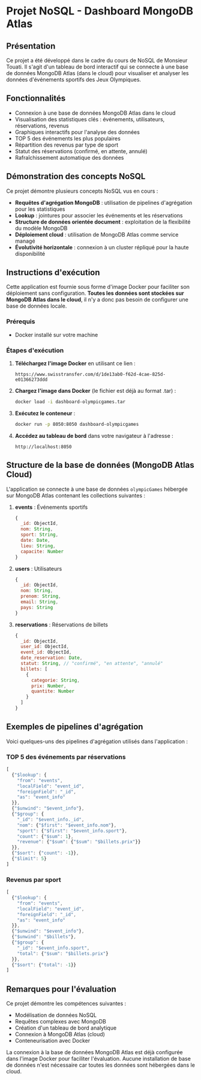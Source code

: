 # Projet NoSQL - Dashboard MongoDB Atlas

## Présentation
Ce projet a été développé dans le cadre du cours de NoSQL de Monsieur Touati. Il s'agit d'un tableau de bord interactif qui se connecte à une base de données MongoDB Atlas (dans le cloud) pour visualiser et analyser les données d'événements sportifs des Jeux Olympiques.

## Fonctionnalités
- Connexion à une base de données MongoDB Atlas dans le cloud
- Visualisation des statistiques clés : événements, utilisateurs, réservations, revenus
- Graphiques interactifs pour l'analyse des données
- TOP 5 des événements les plus populaires
- Répartition des revenus par type de sport
- Statut des réservations (confirmé, en attente, annulé)
- Rafraîchissement automatique des données

## Démonstration des concepts NoSQL
Ce projet démontre plusieurs concepts NoSQL vus en cours :
- **Requêtes d'agrégation MongoDB** : utilisation de pipelines d'agrégation pour les statistiques
- **Lookup** : jointures pour associer les événements et les réservations
- **Structure de données orientée document** : exploitation de la flexibilité du modèle MongoDB
- **Déploiement cloud** : utilisation de MongoDB Atlas comme service managé
- **Évolutivité horizontale** : connexion à un cluster répliqué pour la haute disponibilité

## Instructions d'exécution

Cette application est fournie sous forme d'image Docker pour faciliter son déploiement sans configuration. **Toutes les données sont stockées sur MongoDB Atlas dans le cloud**, il n'y a donc pas besoin de configurer une base de données locale.

### Prérequis
- Docker installé sur votre machine

### Étapes d'exécution

1. **Téléchargez l'image Docker** en utilisant ce lien :
   ```
   https://www.swisstransfer.com/d/1de13ab0-f62d-4cae-825d-e01366273ddd
   ```

2. **Chargez l'image dans Docker** (le fichier est déjà au format .tar) :
   ```bash
   docker load -i dashboard-olympicgames.tar
   ```

3. **Exécutez le conteneur** :
   ```bash
   docker run -p 8050:8050 dashboard-olympicgames
   ```

4. **Accédez au tableau de bord** dans votre navigateur à l'adresse :
   ```
   http://localhost:8050
   ```

## Structure de la base de données (MongoDB Atlas Cloud)
L'application se connecte à une base de données `olympicGames` hébergée sur MongoDB Atlas contenant les collections suivantes :

1. **events** : Événements sportifs
   ```javascript
   {
     _id: ObjectId,
     nom: String,
     sport: String,
     date: Date,
     lieu: String,
     capacite: Number
   }
   ```

2. **users** : Utilisateurs
   ```javascript
   {
     _id: ObjectId,
     nom: String,
     prenom: String,
     email: String,
     pays: String
   }
   ```

3. **reservations** : Réservations de billets
   ```javascript
   {
     _id: ObjectId,
     user_id: ObjectId,
     event_id: ObjectId,
     date_reservation: Date,
     statut: String, // "confirmé", "en attente", "annulé"
     billets: [
       {
         categorie: String,
         prix: Number,
         quantite: Number
       }
     ]
   }
   ```

## Exemples de pipelines d'agrégation

Voici quelques-uns des pipelines d'agrégation utilisés dans l'application :

### TOP 5 des événements par réservations
```javascript
[
  {"$lookup": {
    "from": "events",
    "localField": "event_id",
    "foreignField": "_id",
    "as": "event_info"
  }},
  {"$unwind": "$event_info"},
  {"$group": {
    "_id": "$event_info._id",
    "nom": {"$first": "$event_info.nom"},
    "sport": {"$first": "$event_info.sport"},
    "count": {"$sum": 1},
    "revenue": {"$sum": {"$sum": "$billets.prix"}}
  }},
  {"$sort": {"count": -1}},
  {"$limit": 5}
]
```

### Revenus par sport
```javascript
[
  {"$lookup": {
    "from": "events",
    "localField": "event_id",
    "foreignField": "_id",
    "as": "event_info"
  }},
  {"$unwind": "$event_info"},
  {"$unwind": "$billets"},
  {"$group": {
    "_id": "$event_info.sport",
    "total": {"$sum": "$billets.prix"}
  }},
  {"$sort": {"total": -1}}
]
```

## Remarques pour l'évaluation

Ce projet démontre les compétences suivantes :
- Modélisation de données NoSQL
- Requêtes complexes avec MongoDB
- Création d'un tableau de bord analytique
- Connexion à MongoDB Atlas (cloud)
- Conteneurisation avec Docker

La connexion à la base de données MongoDB Atlas est déjà configurée dans l'image Docker pour faciliter l'évaluation. Aucune installation de base de données n'est nécessaire car toutes les données sont hébergées dans le cloud.
